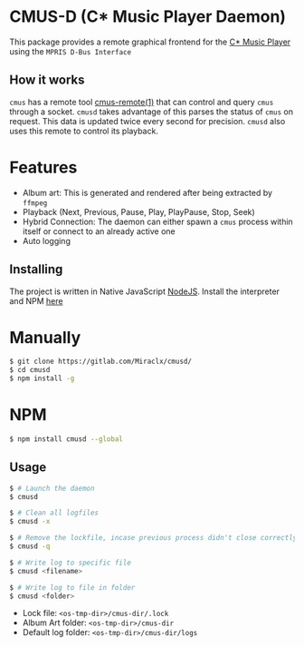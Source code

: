 CMUS-D (C* Music Player Daemon)
===============================

This package provides a remote graphical frontend for the [C* Music Player](https://github.com/cmus/cmus) using the `MPRIS D-Bus Interface`

How it works
------------
`cmus` has a remote tool [cmus-remote(1)](https://linux.die.net/man/1/cmus-remote) that can control and query `cmus` through a socket.
`cmusd` takes advantage of this parses the status of `cmus` on request.
This data is updated twice every second for precision.
`cmusd` also uses this remote to control its playback.

# Features
* Album art: This is generated and rendered after being extracted by `ffmpeg`
* Playback (Next, Previous, Pause, Play, PlayPause, Stop, Seek)
* Hybrid Connection: The daemon can either spawn a `cmus` process within itself or connect to an already active one
* Auto logging

Installing
----------
The project is written in Native JavaScript [NodeJS](https://github.com/nodejs/node).
Install the interpreter and NPM [here](https://nodejs.org/en/download/)
# Manually
``` bash
$ git clone https://gitlab.com/Miraclx/cmusd/
$ cd cmusd
$ npm install -g
```
# NPM
``` bash
$ npm install cmusd --global
```

Usage
-----
``` bash
$ # Launch the daemon
$ cmusd

$ # Clean all logfiles
$ cmusd -x

$ # Remove the lockfile, incase previous process didn't close correctly
$ cmusd -q

$ # Write log to specific file
$ cmusd <filename>

$ # Write log to file in folder
$ cmusd <folder>
```

* Lock file: `<os-tmp-dir>/cmus-dir/.lock`
* Album Art folder: `<os-tmp-dir>/cmus-dir`
* Default log folder: `<os-tmp-dir>/cmus-dir/logs`
